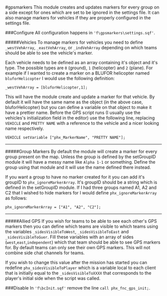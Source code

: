 #gpsmarkers
This module creates and updates markers for every group on a side except for ones which are set to be ignored in the settings file. It can also manage markers for vehicles if they are properly configured in the settings file. 

###Configure
All configuration happens in `'f\gpsmarkers\settings.sqf'`.

#####Vehicles
To manage markers for vehicles you need to define `_westVehArray`, `_eastVehArray`, or `_indVehArray` depending on which teams should be able to see the vehicle's marker.

Each vehicle needs to be defined as an array containing it's object and it's type. The possible types are `0` (ground), `1` (helicopter) and `2` (plane). For example if I wanted to create a marker on a BLUFOR helicopter named `bluforHelicopter` I would use the following definition:

```_westVehArray = [bluforHelicopter,1];```

This will have the module create and update a marker for that vehicle. By default it will have the same name as the object (in the above case, bluforHelicopter) but you can define a variable on that object to make it have a prettier name. Before the GPS script runs (I usually use the vehicles's initialization field in the editor) use the following line, replacing `VEHICLE` and `PRETTY NAME` with a reference to the vehicle and a nicer looking name respectively.

```VEHICLE setVariable ["phx_MarkerName", "PRETTY NAME"];```
***
#####Group Markers
By default the module will create a marker for every group present on the map. Unless the group is defined by the setGroupID module it will have a messy name like `Alpha 1-1` or something. Define the group using that module and it will use the name defined there instead.

If you want a group to have no marker created for it you can add it's groupID to `phx_ignoreMarkerArray`. It's groupID should be a string which is defined in the setGroupID module. If I had three groups named A1, A2 and C2 that I wished to hide markers for I would define `phx_ignoreMarkerArray` as follows:

```phx_ignoreMarkerArray = ["A1", "A2", "C2"];```
***
#####Allied GPS
If you wish for teams to be able to see each other's GPS markers then you can define which teams are visible to which teams using the variables `_sidesVisibleToWest`, `_sidesVisibleToEast` and `_sidesVisibleToGuer`. Fill these variables with an array of sides (`west`,`east`,`independent`) which that team should be able to see GPS markers for. By default teams can only see their own GPS markers. This will not combine side chat channels for teams.

If you wish to change this value after the mission has started you can redefine `phx_sidesVisibleToPlayer` which is a variable local to each client that is initially equal to the `_sidesVisibleToXXXX` that corresponds to the player's initial side when the script was called.

###Disable
In `'f\bcInit.sqf'` remove the line `call phx_fnc_gps_init;`.